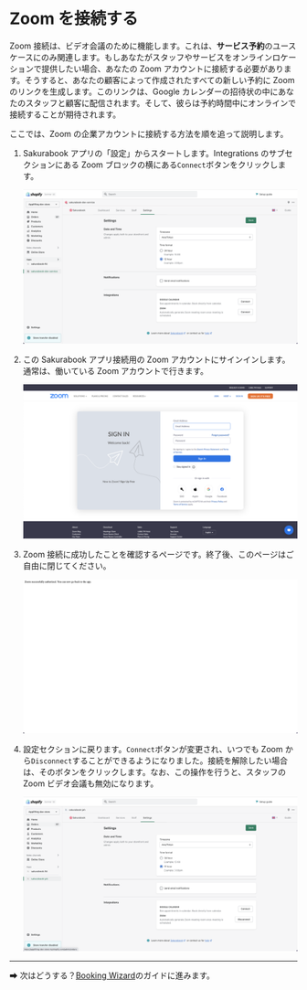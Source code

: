 # Zoom を接続する

Zoom 接続は、ビデオ会議のために機能します。これは、**サービス予約**のユースケースにのみ関連します。もしあなたがスタッフやサービスをオンラインロケーションで提供したい場合、あなたの Zoom アカウントに接続する必要があります。そうすると、あなたの顧客によって作成されたすべての新しい予約に Zoom のリンクを生成します。このリンクは、Google カレンダーの招待状の中にあなたのスタッフと顧客に配信されます。そして、彼らは予約時間中にオンラインで接続することが期待されます。

ここでは、Zoom の企業アカウントに接続する方法を順を追って説明します。

1. Sakurabook アプリの「設定」からスタートします。Integrations のサブセクションにある Zoom ブロックの横にある`Connect`ボタンをクリックします。

   ![Alt text](../img/Screenshot%202022-08-31%20at%2016.01.55.png?raw=true "Sakurabook Zoom Connect")

2. この Sakurabook アプリ接続用の Zoom アカウントにサインインします。通常は、働いている Zoom アカウントで行きます。

   ![Alt text](../img/Screenshot%202022-08-31%20at%2016.02.03.png?raw=true "Sakurabook Zoom SignIn")

3. Zoom 接続に成功したことを確認するページです。終了後、このページはご自由に閉じてください。

   ![Alt text](../img/Screenshot%202022-08-31%20at%2016.05.49.png?raw=true "Sakurabook Zoom Successful")

4. 設定セクションに戻ります。`Connect`ボタンが変更され、いつでも Zoom から`Disconnect`することができるようになりました。接続を解除したい場合は、そのボタンをクリックします。なお、この操作を行うと、スタッフの Zoom ビデオ会議も無効になります。

   ![Alt text](../img/Screenshot%202022-08-31%20at%2016.15.10.png?raw=true "Sakurabook Zoom Disconnect")

---

➡ 次はどうする？[Booking Wizard](./booking-wizard.md)のガイドに進みます。
